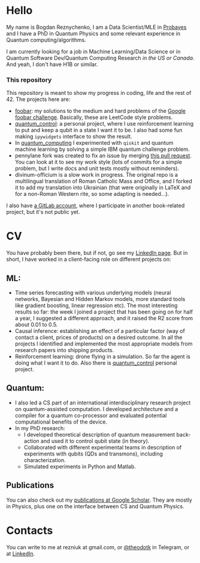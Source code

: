 # Hello

My name is Bogdan Reznychenko, I am a Data Scientist/MLE in [Probayes](https://www.probayes.com/en/) and I have a PhD in Quantum Physics and some relevant experience in Quantum computing/algorithms.

I am currently looking for a job in Machine Learning/Data Science or in Quantum Software Dev/Quantum Computing Research *in the US or Canada*. And yeah, I don't have H1B or similar.

### This repository

This repository is meant to show my progress in coding, life and the rest of 42. The projects here are:

- [foobar](https://github.com/theodotk/foobar): my solutions to the medium and hard problems of the
[Google foobar challenge](https://towardsdatascience.com/google-foobar-challenge-level-1-3487bb252780).
Basically, these are LeetCode style problems.
- [quantum_control](https://github.com/theodotk/quantum_control): a personal project,
where I use reinforcement learning to put and keep a qubit in a state I want it to be. I also had some fun making `ipywidgets` interface to show the result.
- In [quantum_computing](https://github.com/theodotk/quantum_computing) I experimented with `qiskit` and quantum machine learning by solving a simple IBM quantum challenge problem.
- pennylane fork was created to fix an issue by merging [this pull request](https://github.com/PennyLaneAI/pennylane/pull/2686). You can look at it to see my work style (lots of commits for a simple problem, but I write docs and unit tests mostly without reminders).
- divinum-officium is a slow work in progress. The original repo is a multilingual translation of Roman Catholic Mass and Office, and I forked it to add my translation into Ukrainian (that were originally in LaTeX and for a non-Roman Western rite, so some adapting is needed...).

I also have [a GitLab account](https://gitlab.com/theodotk), where I participate in another book-related project, but it's not public yet.

# CV

You have probably been there, but if not, go see my [LinkedIn page](https://www.linkedin.com/in/bogdan-reznychenko-phd/).
But in short, I have worked in a client-facing role on different projects on:

## ML:

+ Time series forecasting with various underlying models (neural networks, Bayesian and Hidden Markov models, more standard tools like gradient boosting, linear regression etc).
The most interesting results so far: the week I joined a project that has been going on for half a year, I suggested a different approach, and it raised the R2 score from about 0.01 to 0.5.
+ Causal inference: establishing an effect of a particular factor (way of contact a client, prices of products) on a desired outcome. In all the projects I identified and implemented the most appropriate models from research papers into shipping products.
+ Reinforcement learning: drone flying in a simulation. So far the agent is doing what I want it to do. Also there is [quantum_control](https://github.com/theodotk/quantum_control) personal project.

## Quantum:

+ I also led a CS part of an international interdisciplinary research project on quantum-assisted computation.
I developed architecture and a compiler for a quantum co-processor and evaluated potential computational benefits of the device.
+ In my PhD research:
  - I developed theoretical description of quantum measurement back-action and used it to control qubit state (in theory).
  - Collaborated with different experimental teams in description of experiments with qubits (QDs and transmons), including characterization.
  - Simulated experiments in Python and Matlab.

## Publications

You can also check out my [publications at Google Scholar](https://scholar.google.com.ua/citations?user=Pzrxt2YAAAAJ&hl=uk).
They are mostly in Physics, plus one on the interface between CS and Quantum Physics.

# Contacts

You can write to me at rezniuk at gmail.com, or [@theodotk](https://t.me/theodotk) in Telegram, or at [LinkedIn](https://www.linkedin.com/in/bogdan-reznychenko-phd/). 
